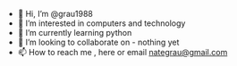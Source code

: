 - 👋 Hi, I’m @grau1988
- 👀 I’m interested in computers and technology
- 🌱 I’m currently learning python
- 💞️ I’m looking to collaborate on - nothing yet
- 📫 How to reach me , here or email nategrau@gmail.com

<!---
grau1988/grau1988 is a ✨ special ✨ repository because its `README.md` (this file) appears on your GitHub profile.
You can click the Preview link to take a look at your changes.
--->
